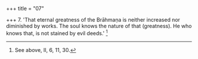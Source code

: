 +++
title = "07"

+++
7. 'That eternal greatness of the Brāhmaṇa is neither increased nor diminished by works. The soul knows the nature of that (greatness). He who knows that, is not stained by evil deeds.' [^5] 


[^5]:  See above, II, 6, 11, 30.
